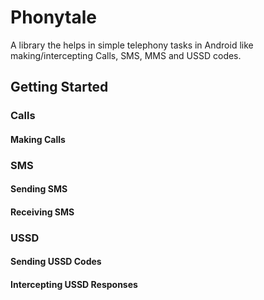 # Phonytale
A library the helps in simple telephony tasks in Android like making/intercepting Calls, SMS, MMS and USSD codes.

## Getting Started

### Calls

#### Making Calls

### SMS

#### Sending SMS

#### Receiving SMS

### USSD

#### Sending USSD Codes

#### Intercepting USSD Responses